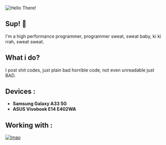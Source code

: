 ![Hello There!](https://raw.githubusercontent.com/nordixyz/nordixyz/refs/heads/main/Banner1.png)

## Sup! 👋
I'm a high performance programmer, programmer sweat, sweat baby, ki ki rrah, sweat sweat.

## What i do?
I post shit codes, just plain bad horrible code, not even unreadable just BAD.

## Devices :
- **Samsung Galaxy A33 5G**
- **ASUS Vivobook E14 E402WA**

## Working with :
[![lmao](https://skillicons.dev/icons?i=cpp)](https://skillicons.dev)
